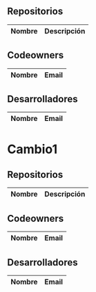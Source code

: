 ## Repositorios
| Nombre | Descripción |
|-|-|
## Codeowners
| Nombre | Email |
|-|-|
## Desarrolladores
| Nombre | Email |
|-|-|
# Cambio1
## Repositorios
| Nombre | Descripción |
|-|-|
## Codeowners
| Nombre | Email |
|-|-|
## Desarrolladores
| Nombre | Email |
|-|-|
